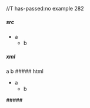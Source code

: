 //T has-passed:no
example 282
##### src
- a
  - b
##### xml
<?xml version="1.0" encoding="UTF-8"?>
<!DOCTYPE document SYSTEM "CommonMark.dtd">
<document xmlns="http://commonmark.org/xml/1.0">
  <list type="bullet" tight="true">
    <item>
      <paragraph>
        <text>a</text>
      </paragraph>
      <list type="bullet" tight="true">
        <item>
          <paragraph>
            <text>b</text>
          </paragraph>
        </item>
      </list>
    </item>
  </list>
</document>
##### html
<ul>
<li>a
<ul>
<li>b</li>
</ul>
</li>
</ul>
#####
